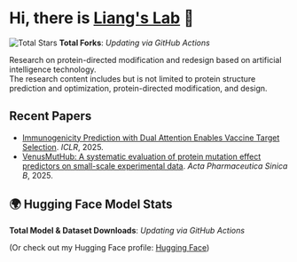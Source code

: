 # Hi, there is [Liang's Lab](https://ins.sjtu.edu.cn/people/lhong/index.html) 👋

![Total Stars](https://github-readme-stats.vercel.app/api?username=ai4protein&show_icons=true&theme=radical&count_private=true)
**Total Forks**: _Updating via GitHub Actions_

Research on protein-directed modification and redesign based on artificial intelligence technology.  
The research content includes but is not limited to protein structure prediction and optimization, protein-directed modification, and design.

## Recent Papers
- [Immunogenicity Prediction with Dual Attention Enables Vaccine Target Selection](https://openreview.net/forum?id=hWmwL9gizZ). *ICLR*, 2025.
- [VenusMutHub: A systematic evaluation of protein mutation effect predictors on small-scale experimental data](https://www.sciencedirect.com/science/article/pii/S2211383525001650). *Acta Pharmaceutica Sinica B*, 2025.

## 🌍 Hugging Face Model Stats
**Total Model & Dataset Downloads**: _Updating via GitHub Actions_

(Or check out my Hugging Face profile: [Hugging Face](https://huggingface.co/ai4protein))
